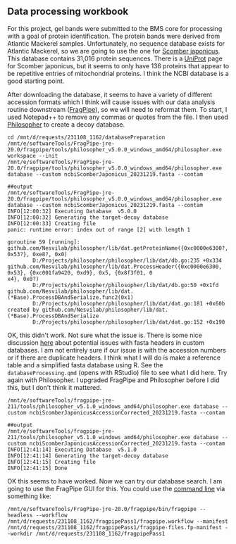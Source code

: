 ## Data processing workbook

For this project, gel bands were submitted to the BMS core for processing with a goal of protein identification. The protein bands were derived from Atlantic Mackerel samples. Unfortunately, no sequence database exists for Atlantic Mackerel, so we are going to use the one for [Scomber japonicus](https://www.ncbi.nlm.nih.gov/datasets/taxonomy/13676/). This database contains 31,016 protein sequences. There is a [UniProt](https://www.uniprot.org/taxonomy/13676) page for Scomber japonicus, but it seems to only have 136 proteins that appear to be repetitive entries of mitochondrial proteins. I think the NCBI database is a good starting point.

After downloading the database, it seems to have a variety of different accession formats which I think will cause issues with our data analysis routine downstream ([FragPipe](https://github.com/Nesvilab/FragPipe)), so we will need to reformat them. To start, I used Notepad++ to remove any commas or quotes from the file. I then used [Philosopher](https://github.com/Nesvilab/philosopher) to create a decoy database.

```shell
cd /mnt/d/requests/231108_1162/databasePreparation
/mnt/e/softwareTools/FragPipe-jre-20.0/fragpipe/tools/philosopher_v5.0.0_windows_amd64/philosopher.exe workspace --init
/mnt/e/softwareTools/FragPipe-jre-20.0/fragpipe/tools/philosopher_v5.0.0_windows_amd64/philosopher.exe database --custom ncbiScomberJaponicus_20231219.fasta --contam

##output
/mnt/e/softwareTools/FragPipe-jre-20.0/fragpipe/tools/philosopher_v5.0.0_windows_amd64/philosopher.exe database --custom ncbiScomberJaponicus_20231219.fasta --contam
INFO[12:00:32] Executing Database  v5.0.0
INFO[12:00:32] Generating the target-decoy database
INFO[12:00:33] Creating file
panic: runtime error: index out of range [2] with length 1

goroutine 59 [running]:
github.com/Nesvilab/philosopher/lib/dat.getProteinName({0xc0000e6300?, 0x53?}, 0xe8?, 0x0)
        D:/Projects/philosopher/philosopher/lib/dat/db.go:235 +0x334
github.com/Nesvilab/philosopher/lib/dat.ProcessHeader({0xc0000e6300, 0x53}, {0xc001fa9420, 0xd9}, 0x5, {0x8f3f01, 0
x4}, 0x0?)
        D:/Projects/philosopher/philosopher/lib/dat/db.go:50 +0x1fd
github.com/Nesvilab/philosopher/lib/dat.(*Base).ProcessDBAndSerialize.func2(0x1)
        D:/Projects/philosopher/philosopher/lib/dat/dat.go:181 +0x60b
created by github.com/Nesvilab/philosopher/lib/dat.(*Base).ProcessDBAndSerialize
        D:/Projects/philosopher/philosopher/lib/dat/dat.go:152 +0x190
```

OK, this didn't work. Not sure what the issue is. There is some nice discussion [here](https://github.com/Nesvilab/philosopher/issues/451) about potential issues with fasta headers in custom databases. I am not entirely sure if our issue is with the accession numbers or if there are duplicate headers. I think what I will do is make a reference table and a simplified fasta database using R. See the `databaseProcessing.qmd` (opens with RStudio) file to see what I did here. Try again with Philosopher. I upgraded FragPipe and Philosopher before I did this, but I don't think it mattered.

```shell
/mnt/e/softwareTools/fragpipe-jre-211/tools/philosopher_v5.1.0_windows_amd64/philosopher.exe database --custom ncbiScomberJaponicusAccessionCorrected_20231219.fasta --contam

##output
/mnt/e/softwareTools/fragpipe-jre-211/tools/philosopher_v5.1.0_windows_amd64/philosopher.exe database --custom ncbiScomberJaponicusAccessionCorrected_20231219.fasta --contam
INFO[12:41:14] Executing Database  v5.1.0
INFO[12:41:14] Generating the target-decoy database
INFO[12:41:15] Creating file
INFO[12:41:15] Done
```

OK this seems to have worked. Now we can try our database search. I am going to use the FragPipe GUI for this. You could use the [command line](https://fragpipe.nesvilab.org/docs/tutorial_headless.html) via something like:

```shell
/mnt/e/softwareTools/FragPipe-jre-20.0/fragpipe/bin/fragpipe --headless --workflow /mnt/d/requests/231108_1162/fragpipePass1/fragpipe.workflow --manifest /mnt/d/requests/231108_1162/fragpipePass1/fragpipe-files.fp-manifest --workdir /mnt/d/requests/231108_1162/fragpipePass1
```



